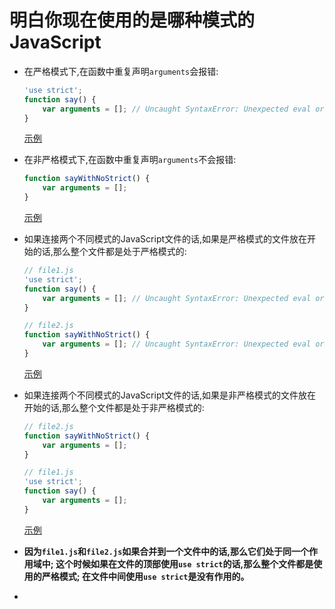 # 明白你现在使用的是哪种模式的JavaScript

+ 在严格模式下,在函数中重复声明`arguments`会报错:
    ```javascript
    'use strict';
    function say() {
        var arguments = []; // Uncaught SyntaxError: Unexpected eval or arguments in strict mode
    }
    ```
    [示例](demos/demo1.html)
    
+ 在非严格模式下,在函数中重复声明`arguments`不会报错:
    ```javascript
    function sayWithNoStrict() {
        var arguments = [];
    }
    ```
    [示例](demos/demo2.html)

+ 如果连接两个不同模式的JavaScript文件的话,如果是严格模式的文件放在开始的话,那么整个文件都是处于严格模式的:
    ```javascript
    // file1.js
    'use strict';
    function say() {
        var arguments = []; // Uncaught SyntaxError: Unexpected eval or arguments in strict mode
    }
    
    // file2.js
    function sayWithNoStrict() {
        var arguments = []; // Uncaught SyntaxError: Unexpected eval or arguments in strict mode
    }
    ```
    [示例](demos/demo3.html)

+ 如果连接两个不同模式的JavaScript文件的话,如果是非严格模式的文件放在开始的话,那么整个文件都是处于非严格模式的:
    ```javascript
    // file2.js
    function sayWithNoStrict() {
        var arguments = [];
    }
    
    // file1.js
    'use strict';
    function say() {
        var arguments = [];
    }
    ```
    [示例](demos/demo4.html)

+ **因为`file1.js`和`file2.js`如果合并到一个文件中的话,那么它们处于同一个作用域中;
    这个时候如果在文件的顶部使用`use strict`的话,那么整个文件都是使用的严格模式;
    在文件中间使用`use strict`是没有作用的。**
    
+ 

